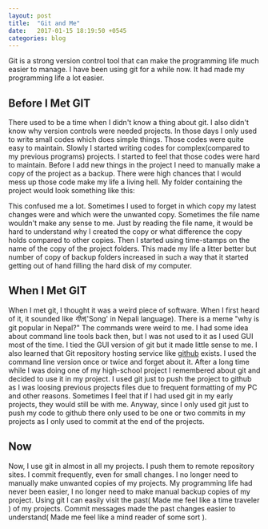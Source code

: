 ```yaml
---
layout: post
title:  "Git and Me"
date:   2017-01-15 18:19:50 +0545
categories: blog
---
```


Git is a strong version control tool that can make the programming life much easier to manage. I have been using git for a while now. It had made my programming life a lot easier.

## Before I Met GIT

There used to be a time when I didn't know a thing about git. I also didn't know why version controls were needed projects. In those days I only used to write small codes which does simple things. Those codes were quite easy to maintain. Slowly I started writing codes for complex(compared to my previous programs) projects. I started to feel that those codes were hard to maintain. Before I add new things in the project I need to manually make a copy of the project as a backup. There were high chances that I would mess up those code make my life a living hell. My folder containing the project would look something like this:

This confused me a lot. Sometimes I used to forget in which copy my latest changes were and which were the unwanted copy. Sometimes the file name wouldn't make any sense to me. Just by reading the file name, it would be hard to understand why I created the copy or what difference the copy holds compared to other copies. Then I started using time-stamps on the name of the copy of the project folders. This made my life a litter better but number of copy of backup folders increased in such a way that it started getting out of hand filling the hard disk of my computer.

## When I Met GIT

When I met git, I thought it was a weird piece of software. When I first heard of it, it sounded like *गीत*('Song' in Nepali language). There is a meme "why is git popular in Nepal?"
The commands were weird to me. I had some idea about command line tools back then, but I was not used to it as I used GUI most of the time. I tied the GUI version of git but it made little sense to me. I also learned that Git repository hosting service like [github] exists. I used the command line version once or twice and forget about it.
After a long time while I was doing one of my high-school project I remembered about git and decided to use it in my project. I used git just to push the project to github as I was loosing previous projects files due to frequent formatting of my PC and other reasons. Sometimes I feel that if I had used git in my early projects, they would still be with me. Anyway, since I only used git just to push my code to github there only used to be one or two commits in my projects as I only used to commit at the end of the projects.


## Now

Now, I use git in almost in all my projects. I push them to remote repository sites. I commit frequently, even for small changes. I no longer need to manually make unwanted copies of my projects. My programming life had never been easier, I no longer need to make manual backup copies of my project. Using git I can easily visit the past( Made me feel like a time traveler ) of my projects. Commit messages made the past changes easier to understand( Made me feel like a mind reader of some sort ).


[jekyll-docs]: http://jekyllrb.com/docs/home
[github]:   https://github.com/
[jekyll-talk]: https://talk.jekyllrb.com/
